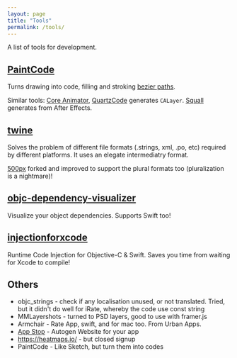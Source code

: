 ```yaml
---
layout: page
title: "Tools"
permalink: /tools/
---
```


A list of tools for development.

## [PaintCode](http://www.paintcodeapp.com)

Turns drawing into code, filling and stroking [bezier paths](http://samwize.com/2016/08/25/drawing-images-with-uibezierpath/).

Similar tools: [Core Animator](http://www.coreanimator.com/#animatecode), [QuartzCode](http://www.quartzcodeapp.com/examples/) generates `CALayer`. [Squall](http://www.marcuseckert.com/squall/) generates from After Effects.


## [twine](https://github.com/mobiata/twine)

Solves the problem of different file formats (.strings, xml, .po, etc) required by different platforms. It uses an elegate intermediatry format.

[500px](https://developers.500px.com/consolidating-string-resources-across-android-ios-468932b84ccf) forked and improved to support the plural formats too (pluralization is a nightmare)!


## [objc-dependency-visualizer](https://github.com/PaulTaykalo/objc-dependency-visualizer)

Visualize your object dependencies. Supports Swift too!


## [injectionforxcode](https://github.com/johnno1962/injectionforxcode/)

Runtime Code Injection for Objective-C & Swift. Saves you time from waiting for Xcode to compile!


## Others

- objc_strings - check if any localisation unused, or not translated. Tried, but it didn't do well for iRate, whereby the code use const string
- MMLayershots - turned to PSD layers, good to use with framer.js
- Armchair - Rate App, swift, and for mac too. From Urban Apps.
- [App Stop](http://app-stop.appspot.com) - Autogen Website for your app
- https://heatmaps.io/ - but closed signup
- PaintCode - Like Sketch, but turn them into codes
